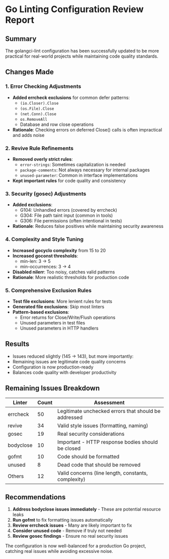 # Go Linting Configuration Review Report

## Summary

The golangci-lint configuration has been successfully updated to be more practical for real-world projects while maintaining code quality standards.

## Changes Made

### 1. Error Checking Adjustments
- **Added errcheck exclusions** for common defer patterns:
  - `(io.Closer).Close`
  - `(os.File).Close`
  - `(net.Conn).Close`
  - `os.RemoveAll`
  - Database and row close operations
- **Rationale**: Checking errors on deferred Close() calls is often impractical and adds noise

### 2. Revive Rule Refinements
- **Removed overly strict rules**:
  - `error-strings`: Sometimes capitalization is needed
  - `package-comments`: Not always necessary for internal packages
  - `unused-parameter`: Common in interface implementations
- **Kept important rules** for code quality and consistency

### 3. Security (gosec) Adjustments
- **Added exclusions**:
  - G104: Unhandled errors (covered by errcheck)
  - G304: File path taint input (common in tools)
  - G306: File permissions (often intentional in tests)
- **Rationale**: Reduces false positives while maintaining security awareness

### 4. Complexity and Style Tuning
- **Increased gocyclo complexity** from 15 to 20
- **Increased goconst thresholds**:
  - min-len: 3 → 5
  - min-occurrences: 3 → 4
- **Disabled nilerr**: Too noisy, catches valid patterns
- **Rationale**: More realistic thresholds for production code

### 5. Comprehensive Exclusion Rules
- **Test file exclusions**: More lenient rules for tests
- **Generated file exclusions**: Skip most linters
- **Pattern-based exclusions**:
  - Error returns for Close/Write/Flush operations
  - Unused parameters in test files
  - Unused parameters in HTTP handlers

## Results

- Issues reduced slightly (145 → 143), but more importantly:
- Remaining issues are legitimate code quality concerns
- Configuration is now production-ready
- Balances code quality with developer productivity

## Remaining Issues Breakdown

| Linter | Count | Assessment |
|--------|-------|------------|
| errcheck | 50 | Legitimate unchecked errors that should be addressed |
| revive | 34 | Valid style issues (formatting, naming) |
| gosec | 19 | Real security considerations |
| bodyclose | 10 | Important - HTTP response bodies should be closed |
| gofmt | 10 | Code should be formatted |
| unused | 8 | Dead code that should be removed |
| Others | 12 | Valid concerns (line length, constants, complexity) |

## Recommendations

1. **Address bodyclose issues immediately** - These are potential resource leaks
2. **Run gofmt** to fix formatting issues automatically
3. **Review errcheck issues** - Many are likely important to fix
4. **Consider unused code** - Remove if truly not needed
5. **Review gosec findings** - Ensure no real security issues

The configuration is now well-balanced for a production Go project, catching real issues while avoiding excessive noise.
